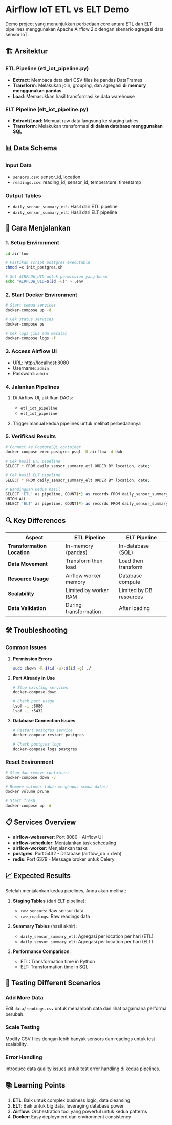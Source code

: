 # Airflow IoT ETL vs ELT Demo

Demo project yang menunjukkan perbedaan core antara ETL dan ELT pipelines menggunakan Apache Airflow 2.x dengan skenario agregasi data sensor IoT.

## 🏗️ Arsitektur

### ETL Pipeline (etl_iot_pipeline.py)
- **Extract**: Membaca data dari CSV files ke pandas DataFrames
- **Transform**: Melakukan join, grouping, dan agregasi **di memory menggunakan pandas**
- **Load**: Memasukkan hasil transformasi ke data warehouse

### ELT Pipeline (elt_iot_pipeline.py)
- **Extract/Load**: Memuat raw data langsung ke staging tables
- **Transform**: Melakukan transformasi **di dalam database menggunakan SQL**

## 📊 Data Schema

### Input Data
- `sensors.csv`: sensor_id, location
- `readings.csv`: reading_id, sensor_id, temperature, timestamp

### Output Tables
- `daily_sensor_summary_etl`: Hasil dari ETL pipeline
- `daily_sensor_summary_elt`: Hasil dari ELT pipeline

## 🚀 Cara Menjalankan

### 1. Setup Environment
```bash
cd airflow

# Pastikan script postgres executable
chmod +x init_postgres.sh

# Set AIRFLOW_UID untuk permission yang benar
echo "AIRFLOW_UID=$(id -u)" > .env
```

### 2. Start Docker Environment
```bash
# Start semua services
docker-compose up -d

# Cek status services
docker-compose ps

# Cek logs jika ada masalah
docker-compose logs -f
```

### 3. Access Airflow UI
- URL: http://localhost:8080
- Username: `admin`
- Password: `admin`

### 4. Jalankan Pipelines
1. Di Airflow UI, aktifkan DAGs:
   - `etl_iot_pipeline`
   - `elt_iot_pipeline`

2. Trigger manual kedua pipelines untuk melihat perbedaannya

### 5. Verifikasi Results
```bash
# Connect ke PostgreSQL container
docker-compose exec postgres psql -U airflow -d dwh

# Cek hasil ETL pipeline
SELECT * FROM daily_sensor_summary_etl ORDER BY location, date;

# Cek hasil ELT pipeline  
SELECT * FROM daily_sensor_summary_elt ORDER BY location, date;

# Bandingkan kedua hasil
SELECT 'ETL' as pipeline, COUNT(*) as records FROM daily_sensor_summary_etl
UNION ALL
SELECT 'ELT' as pipeline, COUNT(*) as records FROM daily_sensor_summary_elt;
```

## 🔍 Key Differences

| Aspect | ETL Pipeline | ELT Pipeline |
|--------|-------------|-------------|
| **Transformation Location** | In-memory (pandas) | In-database (SQL) |
| **Data Movement** | Transform then load | Load then transform |
| **Resource Usage** | Airflow worker memory | Database compute |
| **Scalability** | Limited by worker RAM | Limited by DB resources |
| **Data Validation** | During transformation | After loading |

## 🛠️ Troubleshooting

### Common Issues

1. **Permission Errors**
   ```bash
   sudo chown -R $(id -u):$(id -g) ./
   ```

2. **Port Already in Use**
   ```bash
   # Stop existing services
   docker-compose down
   
   # Check port usage
   lsof -i :8080
   lsof -i :5432
   ```

3. **Database Connection Issues**
   ```bash
   # Restart postgres service
   docker-compose restart postgres
   
   # Check postgres logs
   docker-compose logs postgres
   ```

### Reset Environment
```bash
# Stop dan remove containers
docker-compose down -v

# Remove volumes (akan menghapus semua data!)
docker volume prune

# Start fresh
docker-compose up -d
```

## 📋 Services Overview

- **airflow-webserver**: Port 8080 - Airflow UI
- **airflow-scheduler**: Menjalankan task scheduling
- **airflow-worker**: Menjalankan tasks
- **postgres**: Port 5432 - Database (airflow_db + dwh)
- **redis**: Port 6379 - Message broker untuk Celery

## 📈 Expected Results

Setelah menjalankan kedua pipelines, Anda akan melihat:

1. **Staging Tables** (dari ELT pipeline):
   - `raw_sensors`: Raw sensor data
   - `raw_readings`: Raw readings data

2. **Summary Tables** (hasil akhir):
   - `daily_sensor_summary_etl`: Agregasi per location per hari (ETL)
   - `daily_sensor_summary_elt`: Agregasi per location per hari (ELT)

3. **Performance Comparison**:
   - ETL: Transformation time in Python
   - ELT: Transformation time in SQL

## 🧪 Testing Different Scenarios

### Add More Data
Edit `data/readings.csv` untuk menambah data dan lihat bagaimana performa berubah.

### Scale Testing  
Modify CSV files dengan lebih banyak sensors dan readings untuk test scalability.

### Error Handling
Introduce data quality issues untuk test error handling di kedua pipelines.

## 📚 Learning Points

1. **ETL**: Baik untuk complex business logic, data cleansing
2. **ELT**: Baik untuk big data, leveraging database power
3. **Airflow**: Orchestration tool yang powerful untuk kedua patterns
4. **Docker**: Easy deployment dan environment consistency
